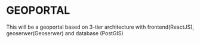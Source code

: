 # GEOPORTAL

This will be a geoportal based on 3-tier architecture with frontend(ReactJS), geoserwer(Geoserwer) and database (PostGIS)